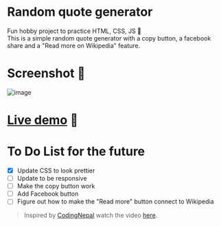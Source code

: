 # Random quote generator
Fun hobby project to practice HTML, CSS, JS 🥰 <br/>
This is a simple random quote generator with a copy button, a facebook share and a "Read more on Wikipedia" feature.

# Screenshot 🎢

![image](https://user-images.githubusercontent.com/122805112/225302632-378cbd3f-6f6a-413d-84b2-300ff1ef9825.png)

# [Live demo](https://hrvtfnn.github.io/random-quote-generator/) 🚀

# To Do List for the future

- [x] Update CSS to look prettier
- [ ] Update to be responsive
- [ ] Make the copy button work
- [ ] Add Facebook button
- [ ] Figure out how to make the "Read more" button connect to Wikipedia

> Inspired by [CodingNepal](https://www.codingnepalweb.com/) watch the video [here](https://www.youtube.com/watch?v=I0v9ZOY3_0k&t=2s&ab_channel=CodingNepal).
